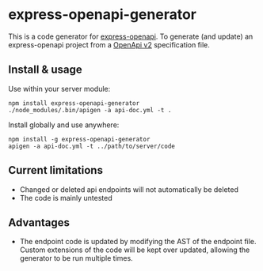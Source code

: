 # express-openapi-generator

This is a code generator for [express-openapi](https://github.com/kogosoftwarellc/open-api/tree/master/packages/express-openapi). To generate (and update) an express-openapi project from a [OpenApi v2](https://github.com/OAI/OpenAPI-Specification/blob/master/versions/2.0.md) specification file.

## Install & usage

Use within your server module:

    npm install express-openapi-generator
    ./node_modules/.bin/apigen -a api-doc.yml -t .
    
Install globally and use anywhere:
    
    npm install -g express-openapi-generator
    apigen -a api-doc.yml -t ../path/to/server/code

## Current limitations

- Changed or deleted api endpoints will not automatically be deleted
- The code is mainly untested

## Advantages

- The endpoint code is updated by modifying the AST of the endpoint file. Custom extensions of the code will be kept over updated, allowing the generator to be run multiple times.  
